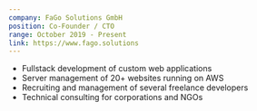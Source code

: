 ```yaml
---
company: FaGo Solutions GmbH
position: Co-Founder / CTO
range: October 2019 - Present
link: https://www.fago.solutions
---
```


-   Fullstack development of custom web applications
-   Server management of 20+ websites running on AWS
-   Recruiting and management of several freelance developers
-   Technical consulting for corporations and NGOs
